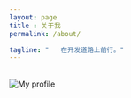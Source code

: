 ```yaml
---
layout: page
title : 关于我
permalink: /about/

tagline: "   在开发道路上前行。"
---
```


<br>

<div class="about">

  <div class="about-left">
<img itemprop="image" class="img-rounded about_perfil" src="https://github.com/daysleep666/mine/blob/master/assets/img/sharding-gerenciamento-usuarios/headimg.jpeg?raw=true" alt="My profile">
  <div class="about-right">

  </div>
  </div>


</div>